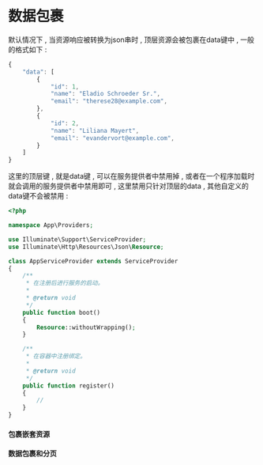 # 数据包裹

默认情况下 , 当资源响应被转换为json串时 , 顶层资源会被包裹在data键中 , 一般的格式如下 :

```js
{
    "data": [
        {
            "id": 1,
            "name": "Eladio Schroeder Sr.",
            "email": "therese28@example.com",
        },
        {
            "id": 2,
            "name": "Liliana Mayert",
            "email": "evandervort@example.com",
        }
    ]
}
```

这里的顶层键 , 就是data键 , 可以在服务提供者中禁用掉 , 或者在一个程序加载时就会调用的服务提供者中禁用即可 , 这里禁用只针对顶层的data , 其他自定义的data键不会被禁用 : 

```php
<?php

namespace App\Providers;

use Illuminate\Support\ServiceProvider;
use Illuminate\Http\Resources\Json\Resource;

class AppServiceProvider extends ServiceProvider
{
    /**
     * 在注册后进行服务的启动。
     *
     * @return void
     */
    public function boot()
    {
        Resource::withoutWrapping();
    }

    /**
     * 在容器中注册绑定。
     *
     * @return void
     */
    public function register()
    {
        //
    }
}
```

#### 包裹嵌套资源

#### 数据包裹和分页



